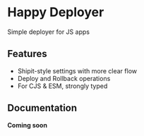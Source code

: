 # Happy Deployer
Simple deployer for JS apps

## Features
- Shipit-style settings with more clear flow
- Deploy and Rollback operations
- For CJS & ESM, strongly typed

## Documentation
**Coming soon**
